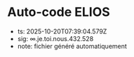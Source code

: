 # Auto-code ELIOS
- ts: 2025-10-20T07:39:04.579Z
- sig: ∞.je.toi.nous.432.528
- note: fichier généré automatiquement